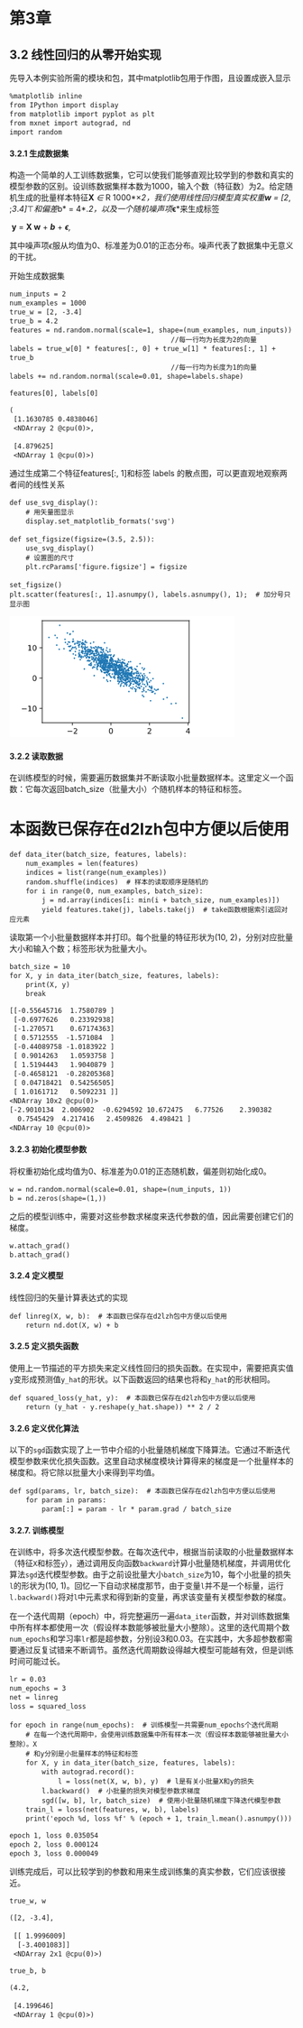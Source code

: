 #               **第3章**

## **3.2 线性回归的从零开始实现**

先导入本例实验所需的模块和包，其中matplotlib包用于作图，且设置成嵌入显示

```
%matplotlib inline
from IPython import display
from matplotlib import pyplot as plt
from mxnet import autograd, nd
import random
```

#### 3.2.1 生成数据集

构造⼀个简单的⼈⼯训练数据集，它可以使我们能够直观⽐较学到的参数和真实的模型参数的区别。设训练数据集样本数为1000，输⼊个数（特征数）为2。给定随机⽣成的批量样本特征**X** *∈* R 1000*×*2，我们使⽤线性回归模型真实权重**w** = [2*, ;*3*.*4]*⊤*和偏差*b* = 4*.*2，以及⼀个随机噪声项***ϵ***来⽣成标签

​                                                        **y** = **X w** + ***b*** + ***ϵ**,*

其中噪声项*ϵ*服从均值为0、标准差为0.01的正态分布。噪声代表了数据集中⽆意义的⼲扰。

开始生成数据集

```
num_inputs = 2
num_examples = 1000
true_w = [2, -3.4]
true_b = 4.2
features = nd.random.normal(scale=1, shape=(num_examples, num_inputs))
										//每一行均为长度为2的向量
labels = true_w[0] * features[:, 0] + true_w[1] * features[:, 1] + true_b
										//每一行均为长度为1的向量
labels += nd.random.normal(scale=0.01, shape=labels.shape)
```

```
features[0], labels[0]
```

```
(
 [1.1630785 0.4838046]
 <NDArray 2 @cpu(0)>,
 
 [4.879625]
 <NDArray 1 @cpu(0)>)
```

通过⽣成第⼆个特征features[:, 1]和标签 labels 的散点图，可以更直观地观察两者间的线性关系

```
def use_svg_display():
    # 用矢量图显示
    display.set_matplotlib_formats('svg')

def set_figsize(figsize=(3.5, 2.5)):
    use_svg_display()
    # 设置图的尺寸
    plt.rcParams['figure.figsize'] = figsize

set_figsize()
plt.scatter(features[:, 1].asnumpy(), labels.asnumpy(), 1);  # 加分号只显示图
```

![image-20200728175130577](../Chapter_3.assets/image-20200728175130577.png)

#### 3.2.2  读取数据

在训练模型的时候，需要遍历数据集并不断读取小批量数据样本。这⾥定义⼀个函数：它每次返回batch_size（批量⼤小）个随机样本的特征和标签。

# 本函数已保存在d2lzh包中方便以后使用
```
def data_iter(batch_size, features, labels):
    num_examples = len(features)
    indices = list(range(num_examples))
    random.shuffle(indices)  # 样本的读取顺序是随机的
    for i in range(0, num_examples, batch_size):
        j = nd.array(indices[i: min(i + batch_size, num_examples)])
        yield features.take(j), labels.take(j)  # take函数根据索引返回对应元素
```

读取第⼀个小批量数据样本并打印。每个批量的特征形状为(10, 2)，分别对应批量⼤小和输⼊个数；标签形状为批量⼤小。

```
batch_size = 10
for X, y in data_iter(batch_size, features, labels):
    print(X, y)
    break
```

```
[[-0.55645716  1.7580789 ]
 [-0.6977626   0.23392938]
 [-1.270571    0.67174363]
 [ 0.5712555  -1.571084  ]
 [-0.44089758 -1.0183922 ]
 [ 0.9014263   1.0593758 ]
 [ 1.5194443   1.9040879 ]
 [-0.4658121  -0.28205368]
 [ 0.04718421  0.54256505]
 [ 1.0161712   0.5092231 ]]
<NDArray 10x2 @cpu(0)> 
[-2.9010134  2.006902  -0.6294592 10.672475   6.77526    2.390382
  0.7545429  4.217416   2.4509826  4.498421 ]
<NDArray 10 @cpu(0)>
```

#### 3.2.3 初始化模型参数

将权重初始化成均值为0、标准差为0.01的正态随机数，偏差则初始化成0。

```
w = nd.random.normal(scale=0.01, shape=(num_inputs, 1))
b = nd.zeros(shape=(1,))
```

之后的模型训练中，需要对这些参数求梯度来迭代参数的值，因此需要创建它们的梯度。

```
w.attach_grad()
b.attach_grad()
```

#### 3.2.4 定义模型

线性回归的⽮量计算表达式的实现

```
def linreg(X, w, b):  # 本函数已保存在d2lzh包中方便以后使用
    return nd.dot(X, w) + b
```

#### 3.2.5 定义损失函数

使用上一节描述的平方损失来定义线性回归的损失函数。在实现中，需要把真实值`y`变形成预测值`y_hat`的形状。以下函数返回的结果也将和`y_hat`的形状相同。

```
def squared_loss(y_hat, y):  # 本函数已保存在d2lzh包中方便以后使用
    return (y_hat - y.reshape(y_hat.shape)) ** 2 / 2
```

#### 3.2.6 定义优化算法

以下的`sgd`函数实现了上一节中介绍的小批量随机梯度下降算法。它通过不断迭代模型参数来优化损失函数。这里自动求梯度模块计算得来的梯度是一个批量样本的梯度和。将它除以批量大小来得到平均值。

```
def sgd(params, lr, batch_size):  # 本函数已保存在d2lzh包中方便以后使用
    for param in params:
        param[:] = param - lr * param.grad / batch_size
```

#### 3.2.7. 训练模型

在训练中，将多次迭代模型参数。在每次迭代中，根据当前读取的小批量数据样本（特征`X`和标签`y`），通过调用反向函数`backward`计算小批量随机梯度，并调用优化算法`sgd`迭代模型参数。由于之前设批量大小`batch_size`为10，每个小批量的损失`l`的形状为(10, 1)。回忆一下自动求梯度那节，由于变量`l`并不是一个标量，运行`l.backward()`将对`l`中元素求和得到新的变量，再求该变量有关模型参数的梯度。

在一个迭代周期（epoch）中，将完整遍历一遍`data_iter`函数，并对训练数据集中所有样本都使用一次（假设样本数能够被批量大小整除）。这里的迭代周期个数`num_epochs`和学习率`lr`都是超参数，分别设3和0.03。在实践中，大多超参数都需要通过反复试错来不断调节。虽然迭代周期数设得越大模型可能越有效，但是训练时间可能过长。

```
lr = 0.03
num_epochs = 3
net = linreg
loss = squared_loss

for epoch in range(num_epochs):  # 训练模型一共需要num_epochs个迭代周期
    # 在每一个迭代周期中，会使用训练数据集中所有样本一次（假设样本数能够被批量大小整除）。X
    # 和y分别是小批量样本的特征和标签
    for X, y in data_iter(batch_size, features, labels):
        with autograd.record():
            l = loss(net(X, w, b), y)  # l是有关小批量X和y的损失
        l.backward()  # 小批量的损失对模型参数求梯度
        sgd([w, b], lr, batch_size)  # 使用小批量随机梯度下降迭代模型参数
    train_l = loss(net(features, w, b), labels)
    print('epoch %d, loss %f' % (epoch + 1, train_l.mean().asnumpy()))
```

```
epoch 1, loss 0.035054
epoch 2, loss 0.000124
epoch 3, loss 0.000049
```

训练完成后，可以比较学到的参数和用来生成训练集的真实参数，它们应该很接近。

```
true_w, w
```

```
([2, -3.4],
 
 [[ 1.9996009]
  [-3.4001083]]
 <NDArray 2x1 @cpu(0)>)
```

```
true_b, b
```

```
(4.2,
 
 [4.199646]
 <NDArray 1 @cpu(0)>)
```